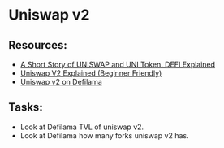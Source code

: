 # Uniswap v2

## Resources:
* [A Short Story of UNISWAP and UNI Token. DEFI Explained](https://www.youtube.com/watch?v=LpjMgS4OVzs)
* [Uniswap V2 Explained (Beginner Friendly)](https://medium.com/@chiqing/uniswap-v2-explained-beginner-friendly-b5d2cb64fe0f)
* [Uniswap v2 on Defilama](https://defillama.com/protocol/uniswap-v2)

## Tasks:

* Look at Defilama TVL of uniswap v2.
* Look at Defilama how many forks uniswap v2 has.

